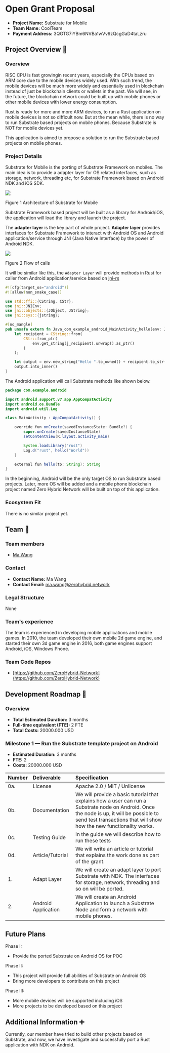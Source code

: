 # Open Grant Proposal

* **Project Name:** Substrate for Mobile
* **Team Name:** CoolTeam
* **Payment Address:** 3QGTG7iYBm6NVBa1wVv9zQcgGaD4taLzru
## Project Overview :page_facing_up:

### Overview

RISC CPU is fast growingin recent years, especially the CPUs based on ARM core due to the mobile devices widely used. With such trend, the mobile devices will be much more widely and essentially used in blockchain instead of just be blockchain clients or wallets in the past. We will see, in the future, the blockchain network could be built up with mobile phones or other mobile devices with lower energy consumption.

Rust is ready for more and more ARM devices, to run a Rust application on mobile devices is not so difficult now. But at the mean while, there is no way to run Substrate based projects on mobile phones. Because Substrate is NOT for mobile devices yet.

This application is aimed to propose a solution to run the Substrate based projects on mobile phones.

### Project Details

Substrate for Mobile is the porting of Substrate Framework on mobiles. The main idea is to provide a adapter layer for OS related interfaces, such as storage, network, threading etc, for Substrate Framework based on Android NDK and iOS SDK.

![](https://raw.githubusercontent.com/ZeroHybrid-Network/materials/main/Layers.jpg)

Figure 1 Architecture of Substrate for Mobile

Substrate Framework based project will be built as a library for Android/iOS, the application will load the library and launch the project. 

The **adapter layer** is the key part of whole project. **Adapter layer** provides interfaces for Substrate Framework to interact with Android OS and Android application/service through JNI (Java Native Interface) by the power of Android NDK.


![](https://raw.githubusercontent.com/ZeroHybrid-Network/materials/main/Flow%20of%20Calls.jpg)

Figure 2 Flow of calls

It will be similar like this, the `Adapter Layer` will provide methods in Rust for caller from Android application/service based on [jni-rs](https://github.com/jni-rs/jni-rs)
```Rust
#![cfg(target_os="android")]     
#![allow(non_snake_case)]

use std::ffi::{CString, CStr};
use jni::JNIEnv;
use jni::objects::{JObject, JString};
use jni::sys::{jstring};

#[no_mangle]
pub unsafe extern fn Java_com_example_android_MainActivity_hello(env: JNIEnv, _: JObject, j_recipient: JString) -> jstring {
    let recipient = CString::from(
        CStr::from_ptr(
            env.get_string(j_recipient).unwrap().as_ptr()
        )
    );

    let output = env.new_string("Hello ".to_owned() + recipient.to_str().unwrap()).unwrap();
    output.into_inner()
}
```

The Android application will call Substrate methods like shown below.
```Java
package com.example.android

import android.support.v7.app.AppCompatActivity
import android.os.Bundle
import android.util.Log

class MainActivity : AppCompatActivity() {

    override fun onCreate(savedInstanceState: Bundle?) {
        super.onCreate(savedInstanceState)
        setContentView(R.layout.activity_main)

        System.loadLibrary("rust")
        Log.d("rust", hello("World"))
    }

    external fun hello(to: String): String
}
```


In the beginning, Android will be the only target OS to run Substrate based projects. Later, more OS will be added and a mobile phone blockchain project named Zero Hybrid Network will be built on top of this application.

### Ecosystem Fit

There is no similar project yet.

## Team :busts_in_silhouette:

### Team members

* [Ma Wang](https://github.com/wannam2049)
### Contact

* **Contact Name:** Ma Wang
* **Contact Email:** ma.wang@zerohybrid.network
### Legal Structure

None

### Team's experience

The team is experienced in developing mobile applications and mobile games. In 2010, the team developed their own mobile 2d game engine, and started their own 3d game engine in 2016, both game engines support Android, iOS, Windows Phone.

### Team Code Repos

* [https://github.com/ZeroHybrid-Network](https://github.com/ZeroHybrid-Network)
## Development Roadmap :nut_and_bolt:

### Overview

* **Total Estimated Duration:** 3 months
* **Full-time equivalent (FTE):** 2 FTE
* **Total Costs:** 20000.000 USD
### Milestone 1 — Run the Substrate template project on Android

* **Estimated Duration:** 3 months
* **FTE:** 2
* **Costs:** 20000.000 USD


|Number|Deliverable|Specification|
|:----|:----|:----|
|0a.|License|Apache 2.0 / MIT / Unlicense|
|0b.|Documentation|We will provide a basic tutorial that explains how a user can run a Substrate node on Android. Once the node is up, it will be possible to send test transactions that will show how the new functionality works.|
|0c.|Testing Guide|In the guide we will describe how to run these tests|
|0d.|Article/Tutorial|We will write an article or tutorial that explains the work done as part of the grant.|
|1.|Adapt Layer|We will create an adapt layer to port Substrate with NDK. The interfaces for storage, network, threading and so on will be ported.|
|2.|Android Application|We will create an Android Application to launch a Substrate Node and form a network with mobile phones.|


## Future Plans

Phase I:

* Provide the ported Substrate on Android OS for POC

Phase II:

* This project will provide full abilities of Substrate on Android OS
* Bring more developers to contribute on this project

Phase III:

* More mobile devices will be supported including iOS
* More projects to be developed based on this project
## Additional Information :heavy_plus_sign:

Currently, our member have tried to build other projects based on Substrate, and now, we have investigate and successfully port a Rust application with NDK on Android.




